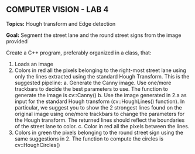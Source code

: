 ## COMPUTER VISION - LAB 4

**Topics:** Hough transform and Edge detection

**Goal:** Segment the street lane and the round street signs from the image provided

Create a C++ program, preferably organized in a class, that:

1. Loads an image
2. Colors in red all the pixels belonging to the right-most street lane using only the lines extracted
   using the standard Hough Transform. This is the suggested pipeline:
   a. Generate the Canny image. Use one/more trackbars to decide the best parameters to
   use. The function to generate the image is cv::Canny()
   b. Use the image generated in 2.a as input for the standard Hough transform
   (cv::HoughLines() function). In particular, we suggest you to show the 2 strongest
   lines found on the original image using one/more trackbars to change the parameters
   for the Hough transform. The returned lines should reflect the boundaries of the street
   lane to color.
   c. Color in red all the pixels between the lines.
3. Colors in green the pixels belonging to the round street sign using the same suggestions in 2.
   The function to compute the circles is cv::HoughCircles()

